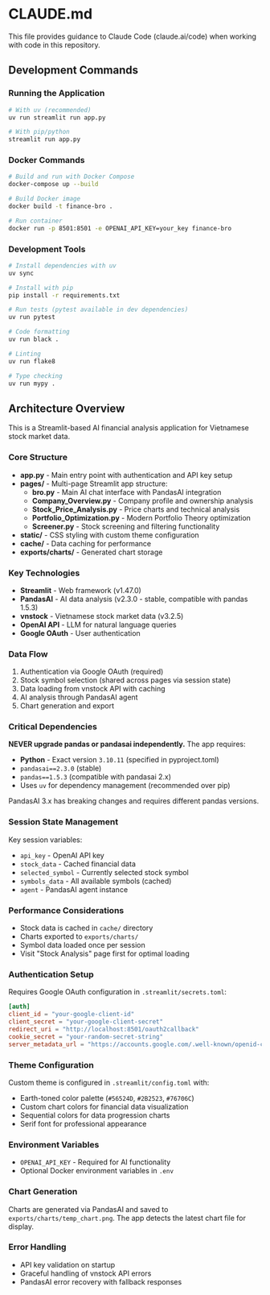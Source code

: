 # CLAUDE.md

This file provides guidance to Claude Code (claude.ai/code) when working with code in this repository.

## Development Commands

### Running the Application
```bash
# With uv (recommended)
uv run streamlit run app.py

# With pip/python
streamlit run app.py
```

### Docker Commands
```bash
# Build and run with Docker Compose
docker-compose up --build

# Build Docker image
docker build -t finance-bro .

# Run container
docker run -p 8501:8501 -e OPENAI_API_KEY=your_key finance-bro
```

### Development Tools
```bash
# Install dependencies with uv
uv sync

# Install with pip
pip install -r requirements.txt

# Run tests (pytest available in dev dependencies)
uv run pytest

# Code formatting
uv run black .

# Linting
uv run flake8

# Type checking
uv run mypy .
```

## Architecture Overview

This is a Streamlit-based AI financial analysis application for Vietnamese stock market data.

### Core Structure
- **app.py** - Main entry point with authentication and API key setup
- **pages/** - Multi-page Streamlit app structure:
  - **bro.py** - Main AI chat interface with PandasAI integration
  - **Company_Overview.py** - Company profile and ownership analysis
  - **Stock_Price_Analysis.py** - Price charts and technical analysis
  - **Portfolio_Optimization.py** - Modern Portfolio Theory optimization
  - **Screener.py** - Stock screening and filtering functionality
- **static/** - CSS styling with custom theme configuration
- **cache/** - Data caching for performance
- **exports/charts/** - Generated chart storage

### Key Technologies
- **Streamlit** - Web framework (v1.47.0)
- **PandasAI** - AI data analysis (v2.3.0 - stable, compatible with pandas 1.5.3)
- **vnstock** - Vietnamese stock market data (v3.2.5)
- **OpenAI API** - LLM for natural language queries
- **Google OAuth** - User authentication

### Data Flow
1. Authentication via Google OAuth (required)
2. Stock symbol selection (shared across pages via session state)
3. Data loading from vnstock API with caching
4. AI analysis through PandasAI agent
5. Chart generation and export

### Critical Dependencies
**NEVER upgrade pandas or pandasai independently.** The app requires:
- **Python** - Exact version `3.10.11` (specified in pyproject.toml)
- `pandasai==2.3.0` (stable)
- `pandas==1.5.3` (compatible with pandasai 2.x)
- Uses `uv` for dependency management (recommended over pip)

PandasAI 3.x has breaking changes and requires different pandas versions.

### Session State Management
Key session variables:
- `api_key` - OpenAI API key
- `stock_data` - Cached financial data
- `selected_symbol` - Currently selected stock symbol
- `symbols_data` - All available symbols (cached)
- `agent` - PandasAI agent instance

### Performance Considerations
- Stock data is cached in `cache/` directory
- Charts exported to `exports/charts/`
- Symbol data loaded once per session
- Visit "Stock Analysis" page first for optimal loading

### Authentication Setup
Requires Google OAuth configuration in `.streamlit/secrets.toml`:
```toml
[auth]
client_id = "your-google-client-id"
client_secret = "your-google-client-secret"
redirect_uri = "http://localhost:8501/oauth2callback"
cookie_secret = "your-random-secret-string"
server_metadata_url = "https://accounts.google.com/.well-known/openid-configuration"
```

### Theme Configuration
Custom theme is configured in `.streamlit/config.toml` with:
- Earth-toned color palette (`#56524D`, `#2B2523`, `#76706C`)
- Custom chart colors for financial data visualization
- Sequential colors for data progression charts
- Serif font for professional appearance

### Environment Variables
- `OPENAI_API_KEY` - Required for AI functionality
- Optional Docker environment variables in `.env`

### Chart Generation
Charts are generated via PandasAI and saved to `exports/charts/temp_chart.png`. The app detects the latest chart file for display.

### Error Handling
- API key validation on startup
- Graceful handling of vnstock API errors
- PandasAI error recovery with fallback responses